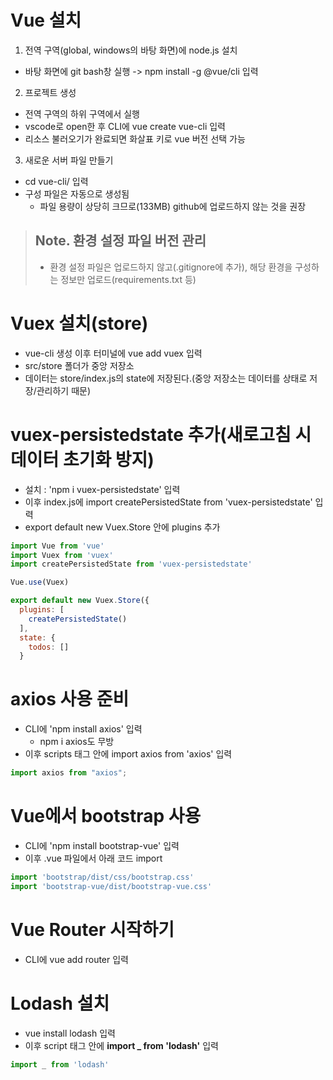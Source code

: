 # Vue 설치

1. 전역 구역(global, windows의 바탕 화면)에 node.js 설치

- 바탕 화면에 git bash창 실행 -> npm install -g @vue/cli 입력

2. 프로젝트 생성

- 전역 구역의 하위 구역에서 실행
- vscode로 open한 후 CLI에 vue create vue-cli 입력
- 리소스 불러오기가 완료되면 화살표 키로 vue 버전 선택 가능

3. 새로운 서버 파일 만들기

- cd vue-cli/ 입력
- 구성 파일은 자동으로 생성됨
  - 파일 용량이 상당히 크므로(133MB) github에 업로드하지 않는 것을 권장

> ## Note. 환경 설정 파일 버전 관리
> - 환경 설정 파일은 업로드하지 않고(.gitignore에 추가), 해당 환경을 구성하는 정보만 업로드(requirements.txt 등)

# Vuex 설치(store)

- vue-cli 생성 이후 터미널에 vue add vuex 입력
- src/store 폴더가 중앙 저장소
- 데이터는 store/index.js의 state에 저장된다.(중앙 저장소는 데이터를 상태로 저장/관리하기 때문)

# vuex-persistedstate 추가(새로고침 시 데이터 초기화 방지)

- 설치 : 'npm i vuex-persistedstate' 입력
- 이후 index.js에 import createPersistedState from 'vuex-persistedstate' 입력
- export default new Vuex.Store 안에 plugins 추가

```js
import Vue from 'vue'
import Vuex from 'vuex'
import createPersistedState from 'vuex-persistedstate'

Vue.use(Vuex)

export default new Vuex.Store({
  plugins: [
    createPersistedState()
  ],
  state: {
    todos: []
  }
```

# axios 사용 준비

- CLI에 'npm install axios' 입력
  - npm i axios도 무방
- 이후 scripts 태그 안에 import axios from 'axios' 입력

```js
import axios from "axios";
```

# Vue에서 bootstrap 사용

- CLI에 'npm install bootstrap-vue' 입력
- 이후 .vue 파일에서 아래 코드 import

```js
import 'bootstrap/dist/css/bootstrap.css'
import 'bootstrap-vue/dist/bootstrap-vue.css'
```

# Vue Router 시작하기

- CLI에 vue add router 입력

# Lodash 설치

- vue install lodash 입력
- 이후 script 태그 안에 **import _ from 'lodash'** 입력

```js
import _ from 'lodash'
```